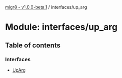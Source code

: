 [migr8 - v1.0.0-beta.1](../README.md) / interfaces/up_arg

# Module: interfaces/up_arg

## Table of contents

### Interfaces

- [UpArg](../interfaces/interfaces_up_arg.UpArg.md)
